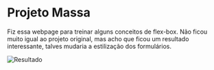 # Projeto Massa 
 Fiz essa webpage para treinar alguns conceitos de flex-box. Não ficou muito igual ao projeto original, mas acho que ficou um resultado interessante, talves mudaria a estilização dos formulários. 

 ![Resultado](https://cdn.discordapp.com/attachments/751921909398110249/751922018252882080/Massa.png)
